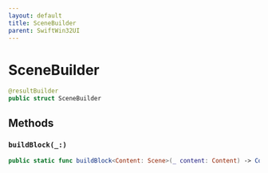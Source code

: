 ```yaml
---
layout: default
title: SceneBuilder
parent: SwiftWin32UI
---
```

# SceneBuilder

``` swift
@resultBuilder
public struct SceneBuilder 
```

## Methods

### `buildBlock(_:)`

``` swift
public static func buildBlock<Content: Scene>(_ content: Content) -> Content 
```
